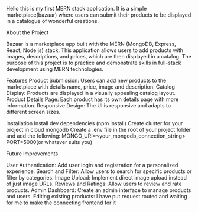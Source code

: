 Hello this is my first MERN stack application. It is a simple marketplace(bazaar) where users can submit their products to be displayed in a catalogue of wonderful creations.

About the Project

Bazaar is a marketplace app built with the MERN (MongoDB, Express, React, Node.js) stack. This application allows users to add products with images, descriptions, and prices, which are then displayed in a catalog. The purpose of this project is to practice and demonstrate skills in full-stack development using MERN technologies.

Features
Product Submission: Users can add new products to the marketplace with details name, price, image and description.
Catalog Display: Products are displayed in a visually appealing catalog layout.
Product Details Page: Each product has its own details page with more information.
Responsive Design: The UI is responsive and adapts to different screen sizes.

Installation
Install dev dependencies (npm install) 
Create cluster for your project in cloud mongodb
Create a .env file in the root of your project folder and add the following:
MONGO_URI=<your_mongodb_connection_string>
PORT=5000(or whatever suits you)

Future Improvements

User Authentication: Add user login and registration for a personalized experience.
Search and Filter: Allow users to search for specific products or filter by categories.
Image Upload: Implement direct image upload instead of just image URLs.
Reviews and Ratings: Allow users to review and rate products.
Admin Dashboard: Create an admin interface to manage products and users.
Editing existing products: I have put request routed and waiting for me to make the connecting frontend for it 
